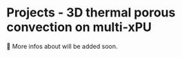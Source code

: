 <!--This file was generated, do not modify it.-->
# Projects - 3D thermal porous convection on multi-xPU

🚧 More infos about will be added soon.

